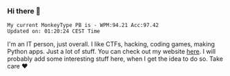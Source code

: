 ### Hi there 👋
<!-- PB START -->
```
My current MonkeyType PB is - WPM:94.21 Acc:97.42
Updated on: 01:20:24 CEST Time
```
<!-- PB END -->
I'm an IT person, just overall. I like CTFs, hacking, coding games, making Python apps. Just a lot of stuff.
You can check out my website [here](https://skill3472.github.io/).
I will probably add some interesting stuff here, when I get the idea to do so. Take care ❤️
